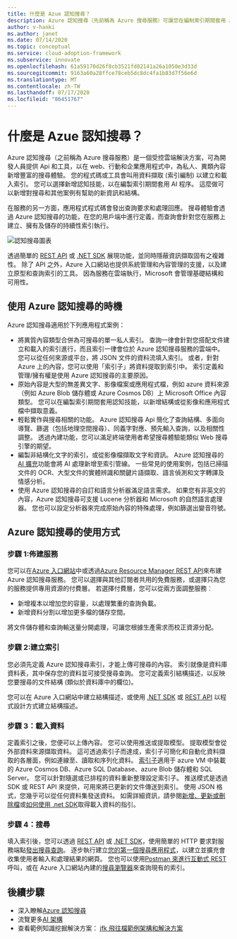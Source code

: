 ```yaml
---
title: 什麼是 Azue 認知搜尋？
description: Azure 認知搜尋（先前稱為 Azure 搜尋服務）可讓您在編制索引期間套用 AI 程式。
author: v-hanki
ms.author: janet
ms.date: 07/14/2020
ms.topic: conceptual
ms.service: cloud-adoption-framework
ms.subservice: innovate
ms.openlocfilehash: 61a59170d26f8cb3521fd82141a26a1050e3d33d
ms.sourcegitcommit: 9163a60a28ffce78ceb5dc8dc4fa1b83d7f56e6d
ms.translationtype: MT
ms.contentlocale: zh-TW
ms.lasthandoff: 07/17/2020
ms.locfileid: "86451767"
---
```

<!-- cSpell:ignore Lucene -->

<!-- docsTest:ignore "Azure Search" "JFK Files" -->

# <a name="what-is-azure-cognitive-search"></a>什麼是 Azue 認知搜尋？

Azure 認知搜尋（之前稱為 Azure 搜尋服務）是一個受控雲端解決方案，可為開發人員提供 Api 和工具，以在 web、行動和企業應用程式中，為私人、異類內容新增豐富的搜尋體驗。 您的程式碼或工具會叫用資料擷取 (索引編制) 以建立和載入索引。 您可以選擇新增認知技能，以在編製索引期間套用 AI 程序。 這麼做可以新增對搜尋和其他案例有幫助的新資訊和結構。

在服務的另一方面，應用程式程式碼會發出查詢要求和處理回應。 搜尋體驗會透過 Azure 認知搜尋的功能，在您的用戶端中進行定義，而查詢會針對您在服務上建立、擁有及儲存的持續性索引執行。

![認知搜尋圖表](../../_images/ai-cognitive-search.png)

透過簡單的 [REST API](https://docs.microsoft.com/rest/api/searchservice/) 或 [.NET SDK](https://docs.microsoft.com/azure/search/search-howto-dotnet-sdk) 展現功能，並同時隱蔽資訊擷取固有之複雜性。 除了 API 之外，Azure 入口網站也提供系統管理和內容管理的支援，以及建立原型和查詢索引的工具。 因為服務在雲端執行，Microsoft 會管理基礎結構和可用性。

## <a name="when-to-use-azure-cognitive-search"></a>使用 Azure 認知搜尋的時機

Azure 認知搜尋適用於下列應用程式案例：

- 將異質內容類型合併為可搜尋的單一私人索引。 查詢一律會針對您搭配文件建立和載入的索引進行，而且索引一律會位於 Azure 認知搜尋服務的雲端中。 您可以從任何來源或平台，將 JSON 文件的資料流填入索引。 或者，針對 Azure 上的內容，您可以使用「索引子」將資料提取到索引中。 索引定義和管理/擁有權是使用 Azure 認知搜尋的主要原因。
- 原始內容是大型的無差異文字、影像檔案或應用程式檔，例如 azure 資料來源（例如 Azure Blob 儲存體或 Azure Cosmos DB）上 Microsoft Office 內容類型。 您可以在編製索引期間套用認知技能，以新增結構或從影像和應用程式檔中擷取意義。
- 輕鬆實作與搜尋相關的功能。 Azure 認知搜尋 Api 簡化了查詢結構、多面向導覽、篩選（包括地理空間搜尋）、同義字對應、預先輸入查詢，以及相關性調整。 透過內建功能，您可以滿足終端使用者希望搜尋體驗能類似 Web 搜尋引擎的期望。
- 編製非結構化文字的索引，或從影像檔擷取文字和資訊。 Azure 認知搜尋的 [AI 擴充](https://docs.microsoft.com/azure/search/cognitive-search-concept-intro)功能會將 AI 處理新增至索引管線。 一些常見的使用案例，包括已掃描文件的 OCR、大型文件的實體辨識和關鍵片語擷取、語言偵測和文字轉譯及情感分析。
- 使用 Azure 認知搜尋的自訂和語言分析器滿足語言需求。 如果您有非英文的內容，Azure 認知搜尋可支援 Lucene 分析器和 Microsoft 的自然語言處理器。 您也可以設定分析器來完成原始內容的特殊處理，例如篩選出變音符號。

## <a name="how-to-use-azure-cognitive-search"></a>Azure 認知搜尋的使用方式

### <a name="step-1-provision-service"></a>步驟 1:佈建服務

您可以在[Azure 入口網站](https://portal.azure.com/)中或透過[Azure Resource Manager REST API](https://docs.microsoft.com/rest/api/searchmanagement/)來布建 Azure 認知搜尋服務。 您可以選擇與其他訂閱者共用的免費服務，或選擇只為您的服務提供專用資源的付費層。 若選擇付費層，您可以從兩方面調整服務︰

- 新增複本以增加您的容量，以處理繁重的查詢負載。
- 新增資料分割以增加更多檔的儲存空間。

將文件儲存體和查詢輸送量分開處理，可讓您根據生產需求而校正資源分配。

### <a name="step-2-create-index"></a>步驟 2:建立索引

您必須先定義 Azure 認知搜尋索引，才能上傳可搜尋的內容。 索引就像是資料庫資料表，其中保存您的資料並可接受搜尋查詢。 您可定義索引結構描述，以反映您要搜尋的文件結構 (類似於資料庫中的欄位)。

您可以在 Azure 入口網站中建立結構描述，或使用 [.NET SDK](https://docs.microsoft.com/azure/search/search-howto-dotnet-sdk) 或 [REST API](https://docs.microsoft.com/rest/api/searchservice/) 以程式設計方式建立結構描述。

### <a name="step-3-load-data"></a>步驟 3：載入資料

定義索引之後，您便可以上傳內容。 您可以使用推送或提取模型。 提取模型會從外部資料來源擷取資料。 這可透過索引子而達成，索引子可簡化和自動化資料擷取的各層面，例如連線至、讀取和序列化資料。 [索引子](https://docs.microsoft.com/rest/api/searchservice/Indexer-operations)適用于 azure VM 中裝載的 Azure Cosmos DB、Azure SQL Database、azure Blob 儲存體和 SQL Server。 您可以針對隨選或已排程的資料重新整理設定索引子。 推送模式是透過 SDK 或 REST API 來提供，可用來將已更新的文件傳送到索引。 使用 JSON 格式，您幾乎可以從任何資料集發送資料。 如需詳細資訊，請參閱[新增、更新或刪除檔](https://docs.microsoft.com/rest/api/searchservice/addupdate-or-delete-documents)或[如何使用 .net SDK](https://docs.microsoft.com/azure/search/search-howto-dotnet-sdk)取得載入資料的指引。

### <a name="step-4-search"></a>步驟 4：搜尋

填入索引後，您可以透過 [REST API](https://docs.microsoft.com/rest/api/searchservice/Search-Documents) 或 [.NET SDK](https://docs.microsoft.com/dotnet/api/microsoft.azure.search.idocumentsoperations?view=azure-dotnet)，使用簡單的 HTTP 要求對服務端點[發出搜尋查詢](https://docs.microsoft.com/azure/search/search-query-overview)。 逐步執行建立[您的第一個搜尋應用程式](https://docs.microsoft.com/azure/search/tutorial-csharp-create-first-app)，以建立並擴充會收集使用者輸入和處理結果的網頁。 您也可以使用[Postman 來進行互動式 REST](https://docs.microsoft.com/azure/search/search-get-started-postman)呼叫，或在 Azure 入口網站內建的[搜尋瀏覽器](https://docs.microsoft.com/azure/search/search-explorer)來查詢現有的索引。

## <a name="next-steps"></a>後續步驟

- 深入瞭解[Azure 認知搜尋](https://docs.microsoft.com/azure/search/)
- 流覽更多[AI 架構](https://docs.microsoft.com/azure/architecture/browse/)
- 查看範例知識挖掘解決方案： [jfk 飛往檔範例架構和解決方案](https://docs.microsoft.com/azure/architecture/solution-ideas/articles/cognitive-search-with-skillsets)
